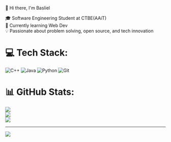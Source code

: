👋 Hi there, I'm Basliel

🎓 Software Engineering Student at CTBE(AAiT)<br/>
🌱 Currently learning Web Dev<br/>
💡 Passionate about problem solving, open source, and tech innovation<br/>

# 💻 Tech Stack:
![C++](https://img.shields.io/badge/c++-%2300599C.svg?style=flat-square&logo=c%2B%2B&logoColor=white) ![Java](https://img.shields.io/badge/java-%23ED8B00.svg?style=flat-square&logo=openjdk&logoColor=white) ![Python](https://img.shields.io/badge/python-3670A0?style=flat-square&logo=python&logoColor=ffdd54) ![Git](https://img.shields.io/badge/git-%23F05033.svg?style=flat-square&logo=git&logoColor=white)
# 📊 GitHub Stats:
![](https://github-readme-stats.vercel.app/api?username=Basliel2025&theme=merko&hide_border=false&include_all_commits=false&count_private=false)<br/>
![](https://nirzak-streak-stats.vercel.app/?user=Basliel2025&theme=merko&hide_border=false)<br/>
![](https://github-readme-stats.vercel.app/api/top-langs/?username=Basliel2025&theme=merko&hide_border=false&include_all_commits=false&count_private=false&layout=compact)

---
[![](https://visitcount.itsvg.in/api?id=Basliel2025&icon=8&color=8)](https://visitcount.itsvg.in)

<!-- Proudly created with GPRM ( https://gprm.itsvg.in ) -->
